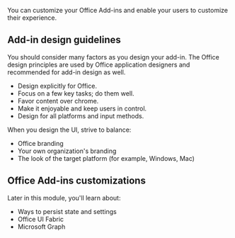 You can customize your Office Add-ins and enable your users to customize their experience.

## Add-in design guidelines

You should consider many factors as you design your add-in. The Office design principles are used by Office application designers and recommended for add-in design as well.

- Design explicitly for Office.
- Focus on a few key tasks; do them well.
- Favor content over chrome.
- Make it enjoyable and keep users in control.
- Design for all platforms and input methods.

When you design the UI, strive to balance:

- Office branding
- Your own organization's branding
- The look of the target platform (for example, Windows, Mac)

## Office Add-ins customizations

Later in this module, you'll learn about:

- Ways to persist state and settings
- Office UI Fabric
- Microsoft Graph
